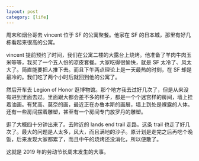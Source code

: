 ```yaml
---
layout: post
category: [life]
---
```


周末和烟台哥去 vincent 位于 SF 的公寓聚餐。他家在 SF 的日本城，那里有好几栋看起来很高的公寓。

vincent 提前预约了时间，我们在公寓二楼的大露台上烧烤。他准备了羊肉牛肉玉米等等，我买了一个五人份的凉皮套餐。大家吃得很愉快，就是 SF 太冷了、风太大了。简直能要把人推下去。而且下午两点理论上是一天最热的时刻，在 SF 却是最冷的。我们吃了两个小时后就回到他的公寓了。

然后开车去 Legion of Honor 逛博物馆。那个地方我去过好几次了，但是从来没有进到里面去过。里面跟大都会差不多的样子，都是一个个迷宫样的房间，墙上挂着油画。有梵高、莫奈的画，最近正在办鲁本斯的画展，墙上到处是裸露的人体。还有一些房间摆着雕塑，甚至有一个房间专门放罗丹的雕塑。

逛了大概四十分钟出来了。去附近的 lands end trail 走路。这条 trail 也走了好几次了。最大的问题是人太多，风大，而且满地的沙子。原计划是走完之后再吃个晚饭，后来发现大家都累了，而且中午的烧烤还没消化，所以便散了。

这就是 2019 年的劳动节长周末发生的大事。
